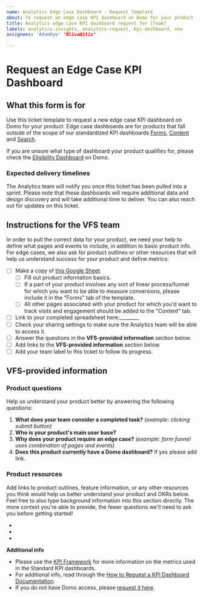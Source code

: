 ```yaml
---
name: Analytics Edge Case Dashboard - Request Template
about: To request an edge case KPI dashboard on Domo for your product
title: Analytics edge case KPI dashboard request for [Team]
labels: analytics-insights, analytics-request, kpi-dashboard, new
assignees: 'AdamOye' 'Blivaditis'

---
```



# Request an Edge Case KPI Dashboard

## What this form is for

Use this ticket template to request a new edge case KPI dashboard on Domo for your product. Edge case dashboards are for products that fall outside of the scope of our standardized KPI dashboards [Forms](https://va-gov.domo.com/page/447193050), [Content](https://va-gov.domo.com/page/426422632) and [Search](https://va-gov.domo.com/page/1964748112).

If you are unsure what type of dashboard your product qualifies for, please check the [Eligibility Dashboard](https://va-gov.domo.com/page/1550814739) on Domo.

### Expected delivery timelines

The Analytics team will notify you once this ticket has been pulled into a sprint. Please note that these dashboards will require additional data and design discovery and will take additional time to deliver. You can also reach out for updates on this ticket.

## Instructions for the VFS team

In order to pull the correct data for your product, we need your help to define what pages and events to include, in addition to basic product info. For edge cases, we also ask for product outlines or other resources that will help us understand success for your product and define metrics: 

- [ ] Make a copy of [this Google Sheet](https://docs.google.com/spreadsheets/d/1H17CVoYXGx10LIbXkpAL2YVo_u9gLRtI0wRLH7Q0Cog/edit?gid=1023543840#gid=1023543840).
  - [ ] Fill out product information basics.
  - [ ] If a part of your product involves any sort of linear process/funnel for which you want to be able to measure conversions, please include it in the "Forms" tab of the template.
  - [ ] All other pages associated with your product for which you'd want to track visits and engagement should be added to the "Content" tab.
- [ ] Link to your completed spreadsheet here:________
- [ ] Check your sharing settings to make sure the Analytics team will be able to access it.
- [ ] Answer the questions in the **VFS-provided information** section below.
- [ ] Add links to the **VFS-provided information** section below.
- [ ] Add your team label to this ticket to follow its progress.

## VFS-provided information

### Product questions
Help us understand your product better by answering the following questions:

1. **What does your team consider a completed task?** (_example: clicking submit button)_
2. **Who is your product's main user base?**
3. **Why does your product require an edge case?** _(example: form funnel uses combination of pages and events)_
4. **Does this product currently have a Domo dashboard?** If yes please add link.

### Product resources
Add links to product outlines, feature information, or any other resources you think would help us better understand your product and OKRs below. Feel free to also type background information into this section directly. The more context you're able to provide, the fewer questions we'll need to ask you before getting started!

- 
- 
- 


**Additional info**

- Please use the [KPI Framework](https://github.com/department-of-veterans-affairs/va.gov-team/blob/master/platform/analytics/Analytics%20Playbook/va-gov-platform-analytics-kpi-framework.pdf) for more information on the metrics used in the Standard KPI dashboards.
- For additional info, read through the [How to Request a KPI Dashboard Documentation](https://depo-platform-documentation.scrollhelp.site/analytics-monitoring/Analytics-customer-support-guidelines.1586823275.html#Analyticscustomersupportguidelines-4.RequestaKPIDashboardinDomo).
- If you do not have Domo access, please [request it here](https://github.com/department-of-veterans-affairs/va.gov-team/issues/new?assignees=joanneesteban&labels=analytics-insights%2C+analytics-request%2C+access-request&template=analytics-request-google-analytics-domo-access.md&title=Request+access+to+Google+Analytics+and%2For+Domo).
